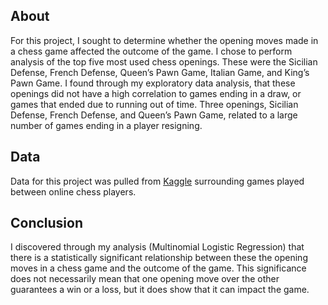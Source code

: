 ## About

For this project, I sought to determine whether the opening moves made in a chess game affected the outcome of the game. I chose to perform analysis of the top five most used chess openings. These were the Sicilian Defense, French Defense, Queen’s Pawn Game, Italian Game, and King’s Pawn Game. I found through my exploratory data analysis, that these openings did not have a high correlation to games ending in a draw, or games that ended due to running out of time. Three openings, Sicilian Defense, French Defense, and Queen’s Pawn Game, related to a large number of games ending in a player resigning. 




## Data

Data for this project was pulled from [Kaggle](https://www.kaggle.com/datasets) surrounding games played between online chess players.


## Conclusion

I discovered through my analysis (Multinomial Logistic Regression) that there is a statistically significant relationship between these the opening moves in a chess game and the outcome of the game. This significance does not necessarily mean that one opening move over the other guarantees a win or a loss, but it does show that it can impact the game. 
